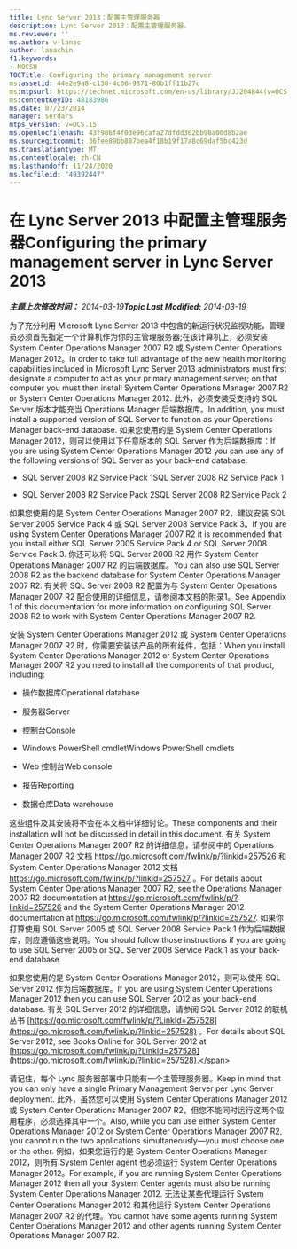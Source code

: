 ```yaml
---
title: Lync Server 2013：配置主管理服务器
description: Lync Server 2013：配置主管理服务器。
ms.reviewer: ''
ms.author: v-lanac
author: lanachin
f1.keywords:
- NOCSH
TOCTitle: Configuring the primary management server
ms:assetid: 44e2e9a8-c130-4c66-9871-80b1ff11b27c
ms:mtpsurl: https://technet.microsoft.com/en-us/library/JJ204844(v=OCS.15)
ms:contentKeyID: 48183986
ms.date: 07/23/2014
manager: serdars
mtps_version: v=OCS.15
ms.openlocfilehash: 43f986f4f03e96cafa27dfdd302bb98a00d8b2ae
ms.sourcegitcommit: 36fee89bb887bea4f18b19f17a8c69daf5bc423d
ms.translationtype: MT
ms.contentlocale: zh-CN
ms.lasthandoff: 11/24/2020
ms.locfileid: "49392447"
---
```

# <a name="configuring-the-primary-management-server-in-lync-server-2013"></a><span data-ttu-id="c94a2-103">在 Lync Server 2013 中配置主管理服务器</span><span class="sxs-lookup"><span data-stu-id="c94a2-103">Configuring the primary management server in Lync Server 2013</span></span>

<div data-xmlns="http://www.w3.org/1999/xhtml">

<div class="topic" data-xmlns="http://www.w3.org/1999/xhtml" data-msxsl="urn:schemas-microsoft-com:xslt" data-cs="https://msdn.microsoft.com/">

<div data-asp="https://msdn2.microsoft.com/asp">



</div>

<div id="mainSection">

<div id="mainBody"><span data-ttu-id="c94a2-104">

<span> </span></span><span class="sxs-lookup"><span data-stu-id="c94a2-104">

<span> </span></span></span>

<span data-ttu-id="c94a2-105">_**主题上次修改时间：** 2014-03-19_</span><span class="sxs-lookup"><span data-stu-id="c94a2-105">_**Topic Last Modified:** 2014-03-19_</span></span>

<span data-ttu-id="c94a2-106">为了充分利用 Microsoft Lync Server 2013 中包含的新运行状况监视功能，管理员必须首先指定一个计算机作为你的主管理服务器;在该计算机上，必须安装 System Center Operations Manager 2007 R2 或 System Center Operations Manager 2012。</span><span class="sxs-lookup"><span data-stu-id="c94a2-106">In order to take full advantage of the new health monitoring capabilities included in Microsoft Lync Server 2013 administrators must first designate a computer to act as your primary management server; on that computer you must then install System Center Operations Manager 2007 R2 or System Center Operations Manager 2012.</span></span> <span data-ttu-id="c94a2-107">此外，必须安装受支持的 SQL Server 版本才能充当 Operations Manager 后端数据库。</span><span class="sxs-lookup"><span data-stu-id="c94a2-107">In addition, you must install a supported version of SQL Server to function as your Operations Manager back-end database.</span></span> <span data-ttu-id="c94a2-108">如果您使用的是 System Center Operations Manager 2012，则可以使用以下任意版本的 SQL Server 作为后端数据库：</span><span class="sxs-lookup"><span data-stu-id="c94a2-108">If you are using System Center Operations Manager 2012 you can use any of the following versions of SQL Server as your back-end database:</span></span>

  - <span data-ttu-id="c94a2-109">SQL Server 2008 R2 Service Pack 1</span><span class="sxs-lookup"><span data-stu-id="c94a2-109">SQL Server 2008 R2 Service Pack 1</span></span>

  - <span data-ttu-id="c94a2-110">SQL Server 2008 R2 Service Pack 2</span><span class="sxs-lookup"><span data-stu-id="c94a2-110">SQL Server 2008 R2 Service Pack 2</span></span>

<span data-ttu-id="c94a2-111">如果您使用的是 System Center Operations Manager 2007 R2，建议安装 SQL Server 2005 Service Pack 4 或 SQL Server 2008 Service Pack 3。</span><span class="sxs-lookup"><span data-stu-id="c94a2-111">If you are using System Center Operations Manager 2007 R2 it is recommended that you install either SQL Server 2005 Service Pack 4 or SQL Server 2008 Service Pack 3.</span></span> <span data-ttu-id="c94a2-112">你还可以将 SQL Server 2008 R2 用作 System Center Operations Manager 2007 R2 的后端数据库。</span><span class="sxs-lookup"><span data-stu-id="c94a2-112">You can also use SQL Server 2008 R2 as the backend database for System Center Operations Manager 2007 R2.</span></span> <span data-ttu-id="c94a2-113">有关将 SQL Server 2008 R2 配置为与 System Center Operations Manager 2007 R2 配合使用的详细信息，请参阅本文档的附录1。</span><span class="sxs-lookup"><span data-stu-id="c94a2-113">See Appendix 1 of this documentation for more information on configuring SQL Server 2008 R2 to work with System Center Operations Manager 2007 R2.</span></span>

<span data-ttu-id="c94a2-114">安装 System Center Operations Manager 2012 或 System Center Operations Manager 2007 R2 时，你需要安装该产品的所有组件，包括：</span><span class="sxs-lookup"><span data-stu-id="c94a2-114">When you install System Center Operations Manager 2012 or System Center Operations Manager 2007 R2 you need to install all the components of that product, including:</span></span>

  - <span data-ttu-id="c94a2-115">操作数据库</span><span class="sxs-lookup"><span data-stu-id="c94a2-115">Operational database</span></span>

  - <span data-ttu-id="c94a2-116">服务器</span><span class="sxs-lookup"><span data-stu-id="c94a2-116">Server</span></span>

  - <span data-ttu-id="c94a2-117">控制台</span><span class="sxs-lookup"><span data-stu-id="c94a2-117">Console</span></span>

  - <span data-ttu-id="c94a2-118">Windows PowerShell cmdlet</span><span class="sxs-lookup"><span data-stu-id="c94a2-118">Windows PowerShell cmdlets</span></span>

  - <span data-ttu-id="c94a2-119">Web 控制台</span><span class="sxs-lookup"><span data-stu-id="c94a2-119">Web console</span></span>

  - <span data-ttu-id="c94a2-120">报告</span><span class="sxs-lookup"><span data-stu-id="c94a2-120">Reporting</span></span>

  - <span data-ttu-id="c94a2-121">数据仓库</span><span class="sxs-lookup"><span data-stu-id="c94a2-121">Data warehouse</span></span>

<span data-ttu-id="c94a2-122">这些组件及其安装将不会在本文档中详细讨论。</span><span class="sxs-lookup"><span data-stu-id="c94a2-122">These components and their installation will not be discussed in detail in this document.</span></span> <span data-ttu-id="c94a2-123">有关 System Center Operations Manager 2007 R2 的详细信息，请参阅中的 Operations Manager 2007 R2 文档 <https://go.microsoft.com/fwlink/p/?linkid=257526> 和 System Center Operations Manager 2012 文档 <https://go.microsoft.com/fwlink/p/?linkid=257527> 。</span><span class="sxs-lookup"><span data-stu-id="c94a2-123">For details about System Center Operations Manager 2007 R2, see the Operations Manager 2007 R2 documentation at <https://go.microsoft.com/fwlink/p/?linkid=257526> and the System Center Operations Manager 2012 documentation at <https://go.microsoft.com/fwlink/p/?linkid=257527>.</span></span> <span data-ttu-id="c94a2-124">如果你打算使用 SQL Server 2005 或 SQL Server 2008 Service Pack 1 作为后端数据库，则应遵循这些说明。</span><span class="sxs-lookup"><span data-stu-id="c94a2-124">You should follow those instructions if you are going to use SQL Server 2005 or SQL Server 2008 Service Pack 1 as your back-end database.</span></span>

<span data-ttu-id="c94a2-125">如果您使用的是 System Center Operations Manager 2012，则可以使用 SQL Server 2012 作为后端数据库。</span><span class="sxs-lookup"><span data-stu-id="c94a2-125">If you are using System Center Operations Manager 2012 then you can use SQL Server 2012 as your back-end database.</span></span> <span data-ttu-id="c94a2-126">有关 SQL Server 2012 的详细信息，请参阅 SQL Server 2012 的联机丛书 [https://go.microsoft.com/fwlink/p/?LinkId=257528](https://go.microsoft.com/fwlink/p/?linkid=257528) 。</span><span class="sxs-lookup"><span data-stu-id="c94a2-126">For details about SQL Server 2012, see Books Online for SQL Server 2012 at [https://go.microsoft.com/fwlink/p/?LinkId=257528](https://go.microsoft.com/fwlink/p/?linkid=257528).</span></span>

<span data-ttu-id="c94a2-127">请记住，每个 Lync 服务器部署中只能有一个主管理服务器。</span><span class="sxs-lookup"><span data-stu-id="c94a2-127">Keep in mind that you can only have a single Primary Management Server per Lync Server deployment.</span></span> <span data-ttu-id="c94a2-128">此外，虽然您可以使用 System Center Operations Manager 2012 或 System Center Operations Manager 2007 R2，但您不能同时运行这两个应用程序，必须选择其中一个。</span><span class="sxs-lookup"><span data-stu-id="c94a2-128">Also, while you can use either System Center Operations Manager 2012 or System Center Operations Manager 2007 R2, you cannot run the two applications simultaneously—you must choose one or the other.</span></span> <span data-ttu-id="c94a2-129">例如，如果您运行的是 System Center Operations Manager 2012，则所有 System Center agent 也必须运行 System Center Operations Manager 2012。</span><span class="sxs-lookup"><span data-stu-id="c94a2-129">For example, if you are running System Center Operations Manager 2012 then all your System Center agents must also be running System Center Operations Manager 2012.</span></span> <span data-ttu-id="c94a2-130">无法让某些代理运行 System Center Operations Manager 2012 和其他运行 System Center Operations Manager 2007 R2 的代理。</span><span class="sxs-lookup"><span data-stu-id="c94a2-130">You cannot have some agents running System Center Operations Manager 2012 and other agents running System Center Operations Manager 2007 R2.</span></span>

<span data-ttu-id="c94a2-131"></div>

<span> </span>

</div>

</div>

</span><span class="sxs-lookup"><span data-stu-id="c94a2-131"></div>

<span> </span>

</div>

</div>

</span></span></div>

